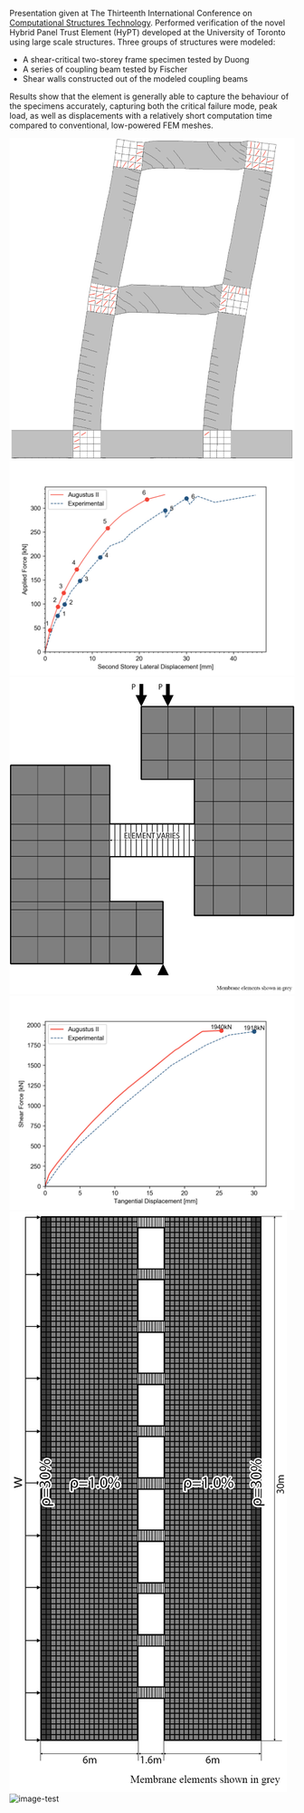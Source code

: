 Presentation given at The Thirteenth International Conference on [Computational Structures Technology](http://www.cstconference.com). Performed verification of the novel Hybrid Panel Trust Element (HyPT) developed at the University of Toronto using large scale structures. Three groups of structures were modeled:
- A shear-critical two-storey frame specimen tested by Duong
- A series of coupling beam tested by Fischer
- Shear walls constructed out of the modeled coupling beams

Results show that the element is generally able to capture the behaviour of the specimens accurately, capturing both the critical failure mode, peak load, as well as displacements with a relatively short computation time compared to conventional, low-powered FEM meshes.

![image-test](/page/cstx/duong_cracks.png)
![image-test](/page/cstx/duong_graph.png)
![image-test](/page/cstx/Fisher_Diagram.png)
![image-test](/page/cstx/CBF1_graph.png)
![image-test](/page/cstx/wall_diagram.png)
![image-test](/page/cstx/wall_animated.gif)